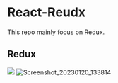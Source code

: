 # React-Reudx
This repo mainly focus on Redux.
<h2>Redux</h2>
<img flex="1"  src="https://user-images.githubusercontent.com/106628860/213641462-3e561b5c-125e-4a63-bace-70203523875c.png" />
<img flex="1" alt="Screenshot_20230120_133814" src="https://user-images.githubusercontent.com/106628860/213656491-83206106-d048-4763-8c8d-4829ee60cad8.png">





